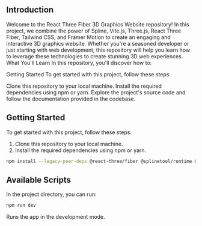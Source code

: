 ## Introduction
Welcome to the React Three Fiber 3D Graphics Website repository! In this project, we combine the power of Spline, Vite.js, Three.js, React Three Fiber, Tailwind CSS, and Framer Motion to create an engaging and interactive 3D graphics website. Whether you're a seasoned developer or just starting with web development, this repository will help you learn how to leverage these technologies to create stunning 3D web experiences.
What You'll Learn
In this repository, you'll discover how to:

Getting Started
To get started with this project, follow these steps:

Clone this repository to your local machine.
Install the required dependencies using npm or yarn.
Explore the project's source code and follow the documentation provided in the codebase.

## Getting Started

To get started with this project, follow these steps:

1. Clone this repository to your local machine.
2. Install the required dependencies using npm or yarn.

```bash
npm install --legacy-peer-deps @react-three/fiber @splinetool/runtime @react-three/drei maath react-vertical-timeline-component @emailjs/browser framer-motion react-router-dom
```

## Available Scripts

In the project directory, you can run:
```bash
npm run dev
```

Runs the app in the development mode.

